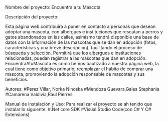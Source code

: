 Nombre del proyecto:
Encuentra a tu Mascota

Descripción del proyecto:

Esta página web contribuirá a poner en contacto a personas que desean adoptar una mascota, con albergues e instituciones que rescatan a perros y gatos abandonados en las calles, asimismo tendrá disponible una base de datos con la información de las mascotas que se dan en adopción (fotos, características y una breve descripción), facilitando el proceso de búsqueda y selección. Permitirá que los albergues e instituciones relacionadas, puedan registrar a las mascotas que dan en adopción. EncuentraAtuMascota es como hemos bautizado a nuestra página web, la cual tiene como objetivo primario, reemplazar el hábito de comprar una mascota, promoviendo la adopción responsable de mascotas y sus beneficios. 

Autores:
#Perez Villar, Norka Ninoska
#Mendoza Guevara,Gales Stephania
#Camarena Valdivia,Raul Pierres

Manual de Instalación y Uso:
Para realizar el proyecto se ah tenido que instalar lo siguiente:
#.Net core SDK
#Visual Studio Code(con C# Y C# Extensions)


